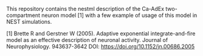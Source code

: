 This repository contains the nestml description of the Ca-AdEx two-compartment neuron model [1]
with a few example of usage of this model in NEST simulations.

[1] Brette R and Gerstner W (2005). Adaptive exponential
    integrate-and-fire model as an effective description of neuronal
    activity. Journal of Neurophysiology. 943637-3642
    DOI: https://doi.org/10.1152/jn.00686.2005
